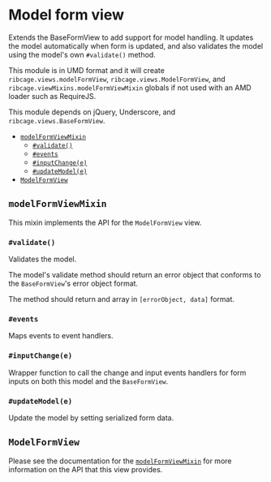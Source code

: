 # Model form view <a name="model-form-view"></a>

Extends the BaseFormView to add support for model handling. It updates the
model automatically when form is updated, and also validates the model using
the model's own `#validate()` method.

This module is in UMD format and it will create `ribcage.views.modelFormView`,
`ribcage.views.ModelFormView`, and `ribcage.viewMixins.modelFormViewMixin`
globals if not used with an AMD loader such as RequireJS.

This module depends on jQuery, Underscore, and `ribcage.views.BaseFormView`.

 + [`modelFormViewMixin`](#modelformviewmixin)
   - [`#validate()`](#validate)
   - [`#events`](#events)
   - [`#inputChange(e)`](#inputchange-e)
   - [`#updateModel(e)`](#updatemodel-e)
 + [`ModelFormView`](#modelformview)


## `modelFormViewMixin` <a name="modelformviewmixin"></a>

This mixin implements the API for the `ModelFormView` view.

### `#validate()` <a name="validate"></a>

Validates the model.

The model's validate method should return an error object that conforms to the
`BaseFormView`'s error object format.

The method should return and array in `[errorObject, data]` format.

### `#events` <a name="events"></a>

Maps events to event handlers.

### `#inputChange(e)` <a name="inputchange-e"></a>

Wrapper function to call the change and input events handlers for form inputs
on both this model and the `BaseFormView`.

### `#updateModel(e)` <a name="updatemodel-e"></a>

Update the model by setting serialized form data.

## `ModelFormView` <a name="modelformview"></a>

Please see the documentation for the
[`modelFormViewMixin`](#modelformviewmixin) for more information on the API
that this view provides.